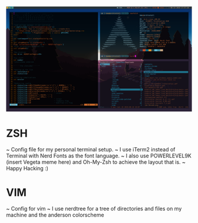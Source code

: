 ![Config image](https://github.com/lundjrl/DotFilez/blob/master/2019-08-22-175747_1920x1080_scrot.png)

# ZSH
~
Config file for my personal terminal setup. 
~
I use iTerm2 instead of Terminal with Nerd Fonts as the font language. 
~
I also use POWERLEVEL9K (insert Vegeta meme here) and Oh-My-Zsh to achieve the layout that is. 
~
Happy Hacking :)

# VIM
~ 
Config for vim 
~
I use nerdtree for a tree of directories and files on my machine and the anderson colorscheme
